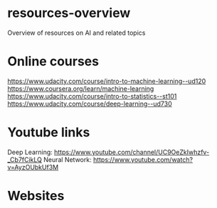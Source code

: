 # resources-overview
Overview of resources on AI and related topics

# Online courses
https://www.udacity.com/course/intro-to-machine-learning--ud120
https://www.coursera.org/learn/machine-learning
https://www.udacity.com/course/intro-to-statistics--st101
https://www.udacity.com/course/deep-learning--ud730

# Youtube links
Deep Learning: https://www.youtube.com/channel/UC9OeZkIwhzfv-_Cb7fCikLQ
Neural Network: https://www.youtube.com/watch?v=AyzOUbkUf3M

# Websites

